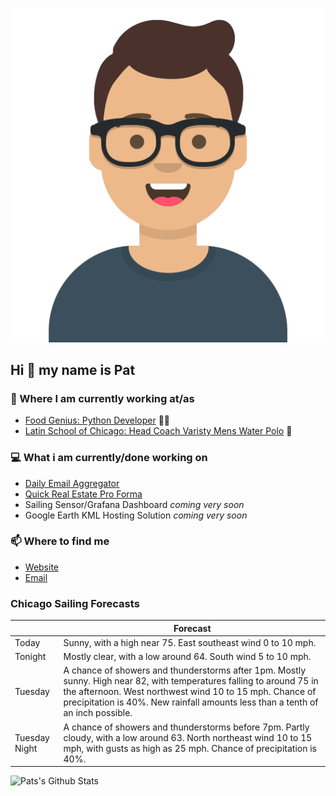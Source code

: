 [![Social banner for p-j-falconer](https://raw.githubusercontent.com/P-J-FALCONER/P-J-FALCONER/master/assets/avataaars.svg)](https://patfalconer.com/)
## Hi :wave: my name is Pat

### 💼 Where I am currently working at/as
- [Food Genius: Python Developer](https://getfoodgenius.com/) 🍔🐍
- [Latin School of Chicago: Head Coach Varisty Mens Water Polo](https://www.latinschool.org/) 🤽


### 💻 What i am currently/done working on
 - [Daily Email Aggregator](https://github.com/P-J-FALCONER/dott_daily_mail)
 - [Quick Real Estate Pro Forma](https://github.com/P-J-FALCONER/henry)
 - Sailing Sensor/Grafana Dashboard *coming very soon*
 - Google Earth KML Hosting Solution *coming very soon*

### 📫 Where to find me
 - [Website](https://patfalconer.com/)
 - [Email](mailto:patrick.j.falconer@gmail.com)


### Chicago Sailing Forecasts
|   | Forecast  |
|---|---|
| Today | Sunny, with a high near 75. East southeast wind 0 to 10 mph. |
| Tonight | Mostly clear, with a low around 64. South wind 5 to 10 mph. |
| Tuesday | A chance of showers and thunderstorms after 1pm. Mostly sunny. High near 82, with temperatures falling to around 75 in the afternoon. West northwest wind 10 to 15 mph. Chance of precipitation is 40%. New rainfall amounts less than a tenth of an inch possible. |
| Tuesday Night | A chance of showers and thunderstorms before 7pm. Partly cloudy, with a low around 63. North northeast wind 10 to 15 mph, with gusts as high as 25 mph. Chance of precipitation is 40%. |

![Pats's Github Stats](https://github-readme-stats.vercel.app/api?username=p-j-falconer&show_icons=true&theme=radical)
